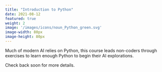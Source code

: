 ```yaml
---
title: "Introduction to Python"
date: 2021-08-12
featured: true
weight: 2
image: '/images/icons/noun_Python_green.svg'
image-width: 80px
image-height: 80px
---
```



Much of modern AI relies on Python, this course leads non-coders through exercises to learn enough Python to begin their AI explorations.

Check back soon for more details.